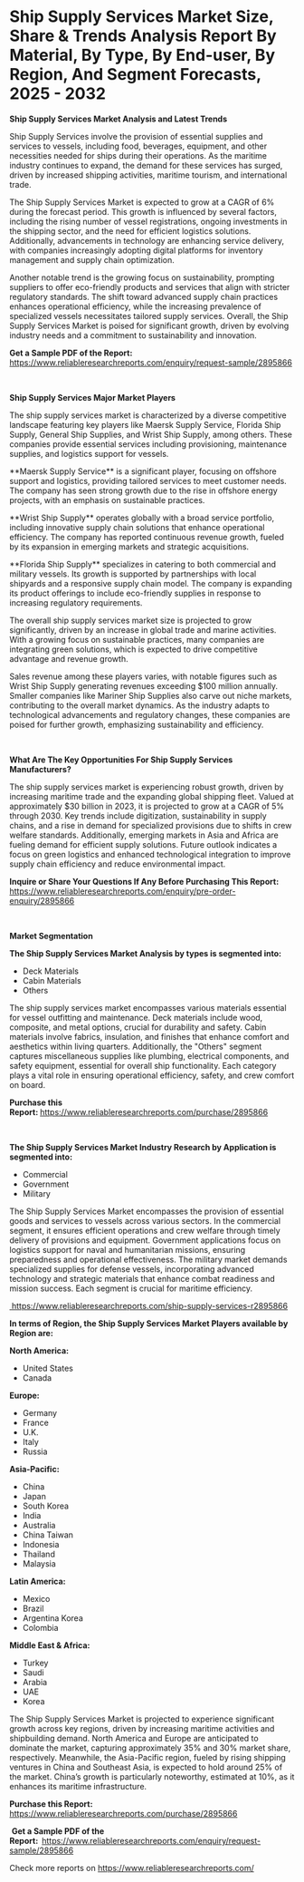 <p><h1>Ship Supply Services Market Size, Share & Trends Analysis Report By Material, By Type, By End-user, By Region, And Segment Forecasts, 2025 - 2032</h1></p><p><strong>Ship Supply Services Market Analysis and Latest Trends</strong></p>
<p><p>Ship Supply Services involve the provision of essential supplies and services to vessels, including food, beverages, equipment, and other necessities needed for ships during their operations. As the maritime industry continues to expand, the demand for these services has surged, driven by increased shipping activities, maritime tourism, and international trade.</p><p>The Ship Supply Services Market is expected to grow at a CAGR of 6% during the forecast period. This growth is influenced by several factors, including the rising number of vessel registrations, ongoing investments in the shipping sector, and the need for efficient logistics solutions. Additionally, advancements in technology are enhancing service delivery, with companies increasingly adopting digital platforms for inventory management and supply chain optimization.</p><p>Another notable trend is the growing focus on sustainability, prompting suppliers to offer eco-friendly products and services that align with stricter regulatory standards. The shift toward advanced supply chain practices enhances operational efficiency, while the increasing prevalence of specialized vessels necessitates tailored supply services. Overall, the Ship Supply Services Market is poised for significant growth, driven by evolving industry needs and a commitment to sustainability and innovation.</p></p>
<p><strong>Get a Sample PDF of the Report:&nbsp;</strong> <a href="https://www.reliableresearchreports.com/enquiry/request-sample/2895866?utm_campaign=3325&utm_medium=2&utm_source=Github&utm_content=ia&utm_term=15032025&utm_id=ship-supply-services">https://www.reliableresearchreports.com/enquiry/request-sample/2895866</a></p>
<p>&nbsp;</p>
<p><strong>Ship Supply Services Major Market Players</strong></p>
<p><p>The ship supply services market is characterized by a diverse competitive landscape featuring key players like Maersk Supply Service, Florida Ship Supply, General Ship Supplies, and Wrist Ship Supply, among others. These companies provide essential services including provisioning, maintenance supplies, and logistics support for vessels.</p><p>**Maersk Supply Service** is a significant player, focusing on offshore support and logistics, providing tailored services to meet customer needs. The company has seen strong growth due to the rise in offshore energy projects, with an emphasis on sustainable practices. </p><p>**Wrist Ship Supply** operates globally with a broad service portfolio, including innovative supply chain solutions that enhance operational efficiency. The company has reported continuous revenue growth, fueled by its expansion in emerging markets and strategic acquisitions.</p><p>**Florida Ship Supply** specializes in catering to both commercial and military vessels. Its growth is supported by partnerships with local shipyards and a responsive supply chain model. The company is expanding its product offerings to include eco-friendly supplies in response to increasing regulatory requirements.</p><p>The overall ship supply services market size is projected to grow significantly, driven by an increase in global trade and marine activities. With a growing focus on sustainable practices, many companies are integrating green solutions, which is expected to drive competitive advantage and revenue growth.</p><p>Sales revenue among these players varies, with notable figures such as Wrist Ship Supply generating revenues exceeding $100 million annually. Smaller companies like Mariner Ship Supplies also carve out niche markets, contributing to the overall market dynamics. As the industry adapts to technological advancements and regulatory changes, these companies are poised for further growth, emphasizing sustainability and efficiency.</p></p>
<p>&nbsp;</p>
<p><strong>What Are The Key Opportunities For Ship Supply Services Manufacturers?</strong></p>
<p><p>The ship supply services market is experiencing robust growth, driven by increasing maritime trade and the expanding global shipping fleet. Valued at approximately $30 billion in 2023, it is projected to grow at a CAGR of 5% through 2030. Key trends include digitization, sustainability in supply chains, and a rise in demand for specialized provisions due to shifts in crew welfare standards. Additionally, emerging markets in Asia and Africa are fueling demand for efficient supply solutions. Future outlook indicates a focus on green logistics and enhanced technological integration to improve supply chain efficiency and reduce environmental impact.</p></p>
<p><strong>Inquire or Share Your Questions If Any Before Purchasing This Report:</strong> <a href="https://www.reliableresearchreports.com/enquiry/pre-order-enquiry/2895866?utm_campaign=3325&utm_medium=2&utm_source=Github&utm_content=ia&utm_term=15032025&utm_id=ship-supply-services">https://www.reliableresearchreports.com/enquiry/pre-order-enquiry/2895866</a></p>
<p>&nbsp;</p>
<p><strong>Market Segmentation</strong></p>
<p><strong>The Ship Supply Services Market Analysis by types is segmented into:</strong></p>
<p><ul><li>Deck Materials</li><li>Cabin Materials</li><li>Others</li></ul></p>
<p><p>The ship supply services market encompasses various materials essential for vessel outfitting and maintenance. Deck materials include wood, composite, and metal options, crucial for durability and safety. Cabin materials involve fabrics, insulation, and finishes that enhance comfort and aesthetics within living quarters. Additionally, the "Others" segment captures miscellaneous supplies like plumbing, electrical components, and safety equipment, essential for overall ship functionality. Each category plays a vital role in ensuring operational efficiency, safety, and crew comfort on board.</p></p>
<p><strong>Purchase this Report:&nbsp;</strong><a href="https://www.reliableresearchreports.com/purchase/2895866?utm_campaign=3325&utm_medium=2&utm_source=Github&utm_content=ia&utm_term=15032025&utm_id=ship-supply-services">https://www.reliableresearchreports.com/purchase/2895866</a></p>
<p>&nbsp;</p>
<p><strong>The Ship Supply Services Market Industry Research by Application is segmented into:</strong></p>
<p><ul><li>Commercial</li><li>Government</li><li>Military</li></ul></p>
<p><p>The Ship Supply Services Market encompasses the provision of essential goods and services to vessels across various sectors. In the commercial segment, it ensures efficient operations and crew welfare through timely delivery of provisions and equipment. Government applications focus on logistics support for naval and humanitarian missions, ensuring preparedness and operational effectiveness. The military market demands specialized supplies for defense vessels, incorporating advanced technology and strategic materials that enhance combat readiness and mission success. Each segment is crucial for maritime efficiency.</p></p>
<p><a href="https://www.reliableresearchreports.com/ship-supply-services-r2895866?utm_campaign=3325&utm_medium=2&utm_source=Github&utm_content=ia&utm_term=15032025&utm_id=ship-supply-services">&nbsp;https://www.reliableresearchreports.com/ship-supply-services-r2895866</a></p>
<p><strong>In terms of Region, the Ship Supply Services Market Players available by Region are:</strong></p>
<p>
    <p> <strong> North America: </strong>
        <ul>
            <li>United States</li>
            <li>Canada</li>
        </ul>
        </p> 
    <p> <strong> Europe: </strong>
        <ul>
            <li>Germany</li>
            <li>France</li>
            <li>U.K.</li>
            <li>Italy</li>
            <li>Russia</li>
        </ul>
        </p> 
    <p> <strong> Asia-Pacific: </strong>
        <ul>
            <li>China</li>
            <li>Japan</li>
            <li>South Korea</li>
            <li>India</li>
            <li>Australia</li>
            <li>China Taiwan</li>
            <li>Indonesia</li>
            <li>Thailand</li>
            <li>Malaysia</li>
        </ul>
        </p> 
    <p> <strong> Latin America: </strong>
        <ul>
            <li>Mexico</li>
            <li>Brazil</li>
            <li>Argentina Korea</li>
            <li>Colombia</li>
        </ul>
        </p> 
    <p> <strong> Middle East & Africa: </strong>
        <ul>
            <li>Turkey</li>
            <li>Saudi</li>
            <li>Arabia</li>
            <li>UAE</li>
            <li>Korea</li>
        </ul>
    </p>
    </p>
<p><p>The Ship Supply Services Market is projected to experience significant growth across key regions, driven by increasing maritime activities and shipbuilding demand. North America and Europe are anticipated to dominate the market, capturing approximately 35% and 30% market share, respectively. Meanwhile, the Asia-Pacific region, fueled by rising shipping ventures in China and Southeast Asia, is expected to hold around 25% of the market. China’s growth is particularly noteworthy, estimated at 10%, as it enhances its maritime infrastructure.</p></p>
<p><strong>Purchase this Report: </strong><a href="https://www.reliableresearchreports.com/purchase/2895866?utm_campaign=3325&utm_medium=2&utm_source=Github&utm_content=ia&utm_term=15032025&utm_id=ship-supply-services">https://www.reliableresearchreports.com/purchase/2895866</a></p>
<p>&nbsp;<strong>Get a Sample PDF of the Report:&nbsp;&nbsp;</strong><a href="https://www.reliableresearchreports.com/enquiry/request-sample/2895866?utm_campaign=3325&utm_medium=2&utm_source=Github&utm_content=ia&utm_term=15032025&utm_id=ship-supply-services">https://www.reliableresearchreports.com/enquiry/request-sample/2895866</a></p>
<p><strong></strong></p>
<p>Check more reports on <a href="https://www.reliableresearchreports.com/?utm_campaign=3325&utm_medium=2&utm_source=Github&utm_content=ia&utm_term=15032025&utm_id=ship-supply-services">https://www.reliableresearchreports.com/</a></p>